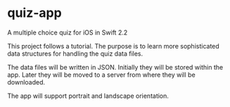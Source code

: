 # quiz-app
A multiple choice quiz for iOS in Swift 2.2

This project follows a tutorial. The purpose is to learn more sophisticated data structures for handling the quiz data files. 

The data files will be written in JSON. Initially they will be stored within the app. Later they will be moved to a server from where they will be downloaded.

The app will support portrait and landscape orientation.
